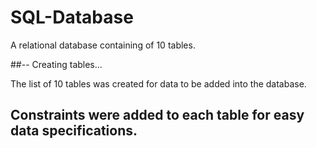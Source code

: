 # SQL-Database
A relational database containing of 10 tables. 


##-- Creating tables...


The list of 10 tables was created for data to be added into the database.


## Constraints were added to each table for easy data specifications. 
